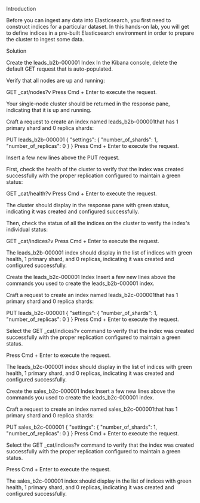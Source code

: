 Introduction

Before you can ingest any data into Elasticsearch, you first need to construct indices for a particular dataset. In this hands-on lab, you will get to define indices in a pre-built Elasticsearch environment in order to prepare the cluster to ingest some data.

Solution


Create the leads_b2b-000001 Index
In the Kibana console, delete the default GET request that is auto-populated.

Verify that all nodes are up and running:

GET _cat/nodes?v
Press Cmd + Enter to execute the request.

Your single-node cluster should be returned in the response pane, indicating that it is up and running.

Craft a request to create an index named leads_b2b-000001that has 1 primary shard and 0 replica shards:

PUT leads_b2b-000001
{
  "settings": {
    "number_of_shards": 1,
    "number_of_replicas": 0
  }
}
Press Cmd + Enter to execute the request.

Insert a few new lines above the PUT request.

First, check the health of the cluster to verify that the index was created successfully with the proper replication configured to maintain a green status:

GET _cat/health?v
Press Cmd + Enter to execute the request.

The cluster should display in the response pane with green status, indicating it was created and configured successfully.

Then, check the status of all the indices on the cluster to verify the index's individual status:

GET _cat/indices?v
Press Cmd + Enter to execute the request.

The leads_b2b-000001 index should display in the list of indices with green health, 1 primary shard, and 0 replicas, indicating it was created and configured successfully.

Create the leads_b2c-000001 Index
Insert a few new lines above the commands you used to create the leads_b2b-000001 index.

Craft a request to create an index named leads_b2c-000001that has 1 primary shard and 0 replica shards:

PUT leads_b2c-000001
{
  "settings": {
    "number_of_shards": 1,
    "number_of_replicas": 0
  }
}
Press Cmd + Enter to execute the request.

Select the GET _cat/indices?v command to verify that the index was created successfully with the proper replication configured to maintain a green status.

Press Cmd + Enter to execute the request.

The leads_b2c-000001 index should display in the list of indices with green health, 1 primary shard, and 0 replicas, indicating it was created and configured successfully.

Create the sales_b2c-000001 Index
Insert a few new lines above the commands you used to create the leads_b2c-000001 index.

Craft a request to create an index named sales_b2c-000001that has 1 primary shard and 0 replica shards:

PUT sales_b2c-000001
{
  "settings": {
    "number_of_shards": 1,
    "number_of_replicas": 0
  }
}
Press Cmd + Enter to execute the request.

Select the GET _cat/indices?v command to verify that the index was created successfully with the proper replication configured to maintain a green status.

Press Cmd + Enter to execute the request.

The sales_b2c-000001 index should display in the list of indices with green health, 1 primary shard, and 0 replicas, indicating it was created and configured successfully.